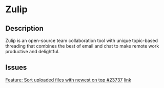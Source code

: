 # Zulip

## Description

Zulip is an open-source team collaboration tool with unique topic-based threading that combines the best of email and chat to make remote work productive and delightful.

## Issues

[Feature: Sort uploaded files with newest on top #23737](https://github.com/zulip/zulip/issues/23737)
[link](https://github.com/zulip/zulip/pull/24187)
